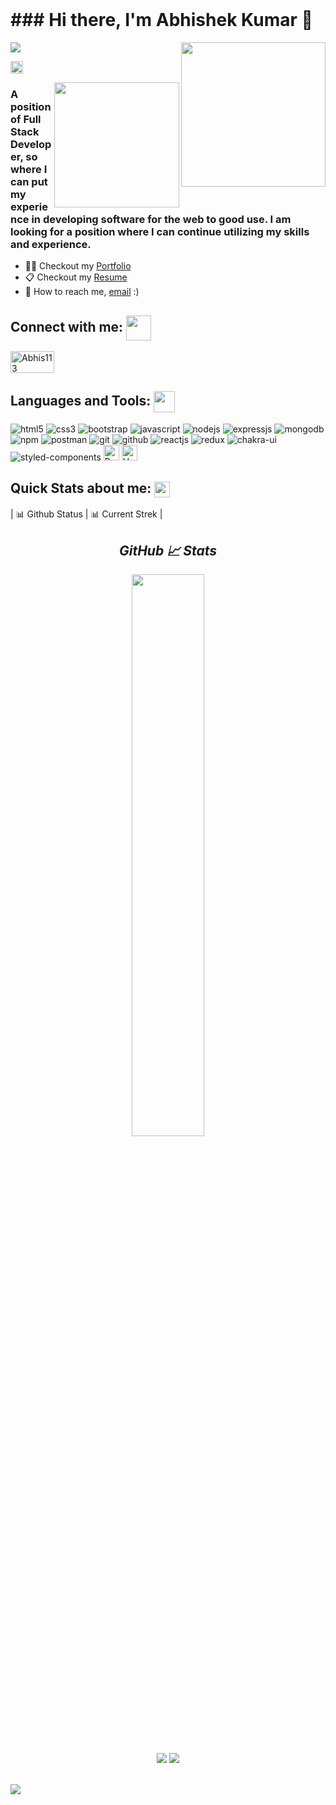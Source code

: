 <!-- <div align="center">
  <img align="center" width='750' height='250'  src="https://user-images.githubusercontent.com/101388961/185494692-c2286f2d-7eb6-49be-ac70-768d2f54f05c.gif" alt="Abhishek Kumar" />
</div> -->

<br/>
 <h1>### Hi there, I'm Abhishek Kumar 👋 </h1> 
 <img align='right' src="https://media.giphy.com/media/M9gbBd9nbDrOTu1Mqx/giphy.gif" width="231">

  <a href="https://github.com/Abhis113/readme-typing-svg"><img src="https://readme-typing-svg.herokuapp.com?lines=Full+Stack+Web+Developer;&left=true&width=400&height=50"></a>

<p> <img height="20px" src="https://komarev.com/ghpvc/?username=Abhis113&label=Profile%20views&color=0e75b6&style=flat" alt="Abhis113" /> </p>
<img align='right' src="https://media.giphy.com/media/M9gbBd9nbDrOTu1Mqx/giphy.gif" width="200">
<h3>A position of Full Stack Developer, so
where I can put my experience in
developing software for the web to
good use. I am looking for a position
where I can continue utilizing my
skills and experience.</h3>

- 👨‍💻 Checkout my [Portfolio](https://abhis113.github.io/)
- 📋 Checkout my [Resume](https://drive.google.com/file/d/1wRA38EkkDnT64bRPJ_AnZ4-ihcYQGHKQ/view?usp=share_link)
- 📧 How to reach me, [email](mailto:abhishekranjangecd@gmail.com) :)

<h2 align="left">Connect with me:  <img src='https://raw.githubusercontent.com/Abhis113/githubProfileReadmeGenerator/main/gifs/handShake.gif' width="40px" height="40px" align="center"></h2>

<p align="left">
  <a href="https://www.linkedin.com/in/abhishek-kumar-8915a314a/" target="blank">
  <img align="center" src="https://raw.githubusercontent.com/rahuldkjain/github-profile-readme-generator/master/src/images/icons/Social/linked-in-alt.svg" alt="Abhis113" height="35" width="70" align="center" />
  </a>
 
</p>

<h2 align="left">Languages and Tools:  <img src = "https://raw.githubusercontent.com/Abhis113/githubProfileReadmeGenerator/main/gifs/code.gif" width = 34px height=34px align="center"> </h2>

<p> 
<!--   <img src="https://raw.githubusercontent.com/devicons/devicon/master/icons/react/react-original-wordmark.svg" alt="react" width="60" height="40"/>
  <img src="https://raw.githubusercontent.com/devicons/devicon/master/icons/redux/redux-original.svg" alt="redux" width="60" height="40"/>
  <img src="https://raw.githubusercontent.com/devicons/devicon/master/icons/html5/html5-original-wordmark.svg" alt="html5" width="50" height="50"/>
  <img src="https://raw.githubusercontent.com/devicons/devicon/master/icons/css3/css3-original-wordmark.svg" alt="css3" width="60" height="50"/>
  <img src="https://raw.githubusercontent.com/devicons/devicon/master/icons/javascript/javascript-original.svg" alt="javascript" width="55" height="40"/>
  <img src="https://res.cloudinary.com/nico1711/image/upload/c_scale,h_30/v1598849653/node-js_tkywbk.png" alt="nodejs-logo" width='40'/>
  <img src="https://www.vectorlogo.zone/logos/mongodb/mongodb-icon.svg" alt="mongodb" width="50" height="40"/>
  <img src="https://www.vectorlogo.zone/logos/getpostman/getpostman-icon.svg" alt="postman" width="40" height="40"/>
  <img src="https://www.vectorlogo.zone/logos/git-scm/git-scm-icon.svg" alt="git" width="70" height="40"/> -->
   
   <img src="https://img.shields.io/badge/HTML5-E34F26?style=for-the-badge&logo=html5&logoColor=white" alt="html5" />
    <img src="https://img.shields.io/badge/CSS3-1572B6?style=for-the-badge&logo=css3&logoColor=white" alt="css3" />
    <img src="https://img.shields.io/badge/Bootstrap-563D7C?style=for-the-badge&logo=bootstrap&logoColor=white" alt="bootstrap" />
    <img src="https://img.shields.io/badge/JavaScript-323330?style=for-the-badge&logo=javascript&logoColor=F7DF1E" alt="javascript" />
    <img src="https://img.shields.io/badge/Node.js-339933?style=for-the-badge&logo=nodedotjs&logoColor=white" alt="nodejs" />
    <img src="https://img.shields.io/badge/Express.js-000000?style=for-the-badge&logo=express&logoColor=white" alt="expressjs" />
    <img src="https://img.shields.io/badge/MongoDB-4EA94B?style=for-the-badge&logo=mongodb&logoColor=white" alt="mongodb" />
    <img src="https://img.shields.io/badge/npm-CB3837?style=for-the-badge&logo=npm&logoColor=white" alt="npm" />
    <img src="https://img.shields.io/badge/Postman-FF6C37?style=for-the-badge&logo=Postman&logoColor=white" alt="postman" />
    <img src="https://img.shields.io/badge/Git-f44d27?style=for-the-badge&logo=git&logoColor=white" alt="git" />
    <img src="https://img.shields.io/badge/GitHub-100000?style=for-the-badge&logo=github&logoColor=white" alt="github" />
    <img src="https://img.shields.io/badge/React-20232A?style=for-the-badge&logo=react&logoColor=61DAFB" alt="reactjs" />
    <img src="https://img.shields.io/badge/Redux-593D88?style=for-the-badge&logo=redux&logoColor=white" alt="redux" />
  <img src="https://img.shields.io/badge/Chakra%20UI-3bc7bd?style=for-the-badge&logo=chakraui&logoColor=white" alt="chakra-ui" />
 <img src="https://img.shields.io/badge/styled--components-DB7093?style=for-the-badge&logo=styled-components&logoColor=white" alt="styled-components" />
 <img alt="Prettier" src="https://img.shields.io/badge/-Prettier-F7B93E?style=flat-square&logo=prettier&logoColor=white" height="25px"/>
  <img alt="Heroku" src="https://img.shields.io/badge/-Heroku-430098?style=flat-square&logo=heroku&logoColor=white" height="25px"/>
  
  
  
 </p>

 <h2>Quick Stats about me: <img src='https://raw.githubusercontent.com/Abhis113/githubProfileReadmeGenerator/main/gifs/github.gif' width='25px' height="25px" align="center"></h2>


| 📊 Github Status | 📊 Current Strek  |
<!-- | --- | --- |
| ![ Abhishek Kumar GitHub stats](https://github-readme-stats.vercel.app/api?username=Abhis113&show_icons=true&theme=dark&title_color=FDA117&text_color=F2E9DB) | [![GitHub Streak](https://streak-stats.demolab.com?user=Abhis113&theme=dark)](https://git.io/streak-stats) | -->

<!--  -->
<!----------------------------------- GitHub Stats Section ------------------------------------>
<h2 align="center"><i>GitHub 📈 Stats</i></h2>
<p align="center"></p>
<p align="center">
  
<p align="center">
<!--   <img width="48%" src="https://github-readme-stats.vercel.app/api?username=lokesh777&show_icons=true&hide_border=true&theme=radical" /> -->
  <img width="48%" src="https://github-readme-streak-stats.herokuapp.com/?user=Lokesh777&hide_border=true&theme=radical" />
</p>


<!--   <img align="center" src="https://github-readme-streak-stats.herokuapp.com/?user=Lokesh777&&theme=highcontrast" alt="Lokesh777"/> -->
  </p>
<p align="center">
    
  <img src="https://github-readme-activity-graph.cyclic.app/graph?username=Lokesh777&theme=github-dark" />

  <img src="http://github-profile-summary-cards.vercel.app/api/cards/profile-details?username=Lokesh777&theme=2077"/>

<!-- <img src="https://user-images.githubusercontent.com/73097560/115834477-dbab4500-a447-11eb-908a-139a6edaec5c.gif"> -->
</p>
<br>
<!--  -->





<!-- 
| 📊 Top Languages | 📈 Contribution Graph  |
| :--- | --- |
| [![Top Langs](https://github-readme-stats.vercel.app/api/top-langs/?username=Abhis113&layout=demo&langs_count=10&hide_border=true&role=OWNER,COLLABORATOR&theme=dark&text_color=F2E9DB)](https://github.com/Abhis113/github-readme-stats)| <img align="right" src="https://activity-graph.herokuapp.com/graph?username=Abhis113&theme=react-dark&hide_border=true&area=true&color=BDDFFF&line=6E93B5&point=F4B520" height="10%" width="100%"/> | -->



  
 <img  src="https://raw.githubusercontent.com/Trilokia/Trilokia/379277808c61ef204768a61bbc5d25bc7798ccf1/bottom_header.svg" />

